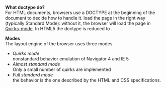 **What doctype do?**   
For HTML documents, browsers use a DOCTYPE at the beginning of the document to decide how to handle it. load the page in the right way (typically Standard Mode): without it, the browser will load the page in [Quirks-mode](#quirks-mode). In HTML5 the doctype is reduced to *<!DOCTYPE html>*.

**Modes**  
The layout engine of the browser uses three modes
* *<a name="quirks-mode"></a>Quirks mode*  
nonstandard behavior emulation of Navigator 4 and IE 5
* *<a name="almost-standard-mode"></a>Almost standard mode*  
Only a small number of quirks are implemented
* *<a name="full-standard-mode"></a>Full standard mode*  
the behavior is the one described by the HTML and CSS specifications.
